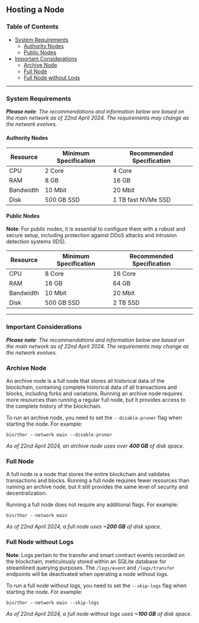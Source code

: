 ## Hosting a Node

### Table of Contents

- [System Requirements](#system-requirements)
  - [Authority Nodes](#authority-nodes)
  - [Public Nodes](#public-nodes)
- [Important Considerations](#important-considerations)
  - [Archive Node](#archive-node)
  - [Full Node](#full-node)
  - [Full Node without Logs](#full-node-without-logs)

___

### System Requirements

_**Please note**: The recommendations and information below are based on the main network as of 22nd April 2024. The
requirements may change as the network evolves._

#### Authority Nodes

| Resource  | Minimum Specification | Recommended Specification |
|-----------|-----------------------|---------------------------|
| CPU       | 2 Core                | 4 Core                    |
| RAM       | 8 GB                  | 16 GB                     |
| Bandwidth | 10 Mbit               | 20 Mbit                   |
| Disk      | 500 GB SSD            | 1 TB fast NVMe SSD        |

#### Public Nodes

**Note**: For public nodes, it is essential to configure them with a robust and secure setup, including protection
against DDoS attacks and intrusion detection systems (IDS).

| Resource  | Minimum Specification | Recommended Specification |
|-----------|-----------------------|---------------------------|
| CPU       | 8 Core                | 16 Core                   |
| RAM       | 16 GB                 | 64 GB                     |
| Bandwidth | 10 Mbit               | 20 Mbit                   |
| Disk      | 500 GB SSD            | 2 TB SSD                  |

___

### Important Considerations

_**Please note**: The recommendations and information below are based on the main network as of 22nd April 2024. The
requirements may change as the network evolves._


### Archive Node

An archive node is a full node that stores all historical data of the blockchain, containing complete historical data of
all transactions and blocks, including forks and variations. Running an archive node requires more resources than
running a regular full node, but it provides access to the complete history of the blockchain.

To run an archive node, you need to set the `--disable-pruner` flag when starting the node. For example:

```shell
bin/thor --network main --disable-pruner
```

_As of 22nd April 2024, an archive node uses over **400 GB** of disk space._

### Full Node

A full node is a node that stores the entire blockchain and validates transactions and blocks. Running a full node
requires fewer resources than running an archive node, but it still provides the same level of security and
decentralization.

Running a full node does not require any additional flags. For example:

```shell
bin/thor --network main
```

_As of 22nd April 2024, a full node uses **~200 GB** of disk space._

### Full Node without Logs

**Note**: Logs pertain to the transfer and smart contract events recorded on the blockchain, meticulously stored
within an SQLite database for streamlined querying purposes. The `/logs/event` and `/logs/transfer` endpoints will be
deactivated when operating a node without logs.

To run a full node without logs, you need to set the `--skip-logs` flag when starting the node. For example:

```shell
bin/thor --network main --skip-logs
```

_As of 22nd April 2024, a full node without logs uses **~100 GB** of disk space._
